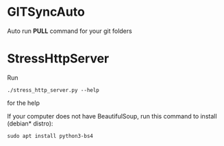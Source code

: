 # GITSyncAuto

Auto run **PULL** command for your git folders

# StressHttpServer
Run
```
./stress_http_server.py --help
```
for the help

If your computer does not have BeautifulSoup, run this command to install (debian* distro):
```
sudo apt install python3-bs4
```

